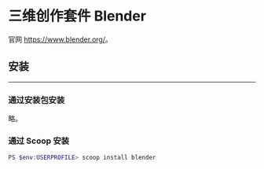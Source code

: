 # 三维创作套件 Blender

官网 <https://www.blender.org/>。

## 安装
---

### 通过安装包安装

略。

### 通过 Scoop 安装

```ps1
PS $env:USERPROFILE> scoop install blender
```
